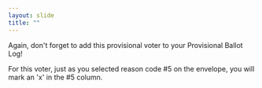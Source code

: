 ```yaml
---
layout: slide
title: ""
---
```


Again, don't forget to add this provisional voter to your Provisional Ballot Log!

For this voter, just as you selected reason code #5 on the envelope, you will mark an 'x' in the #5 column.